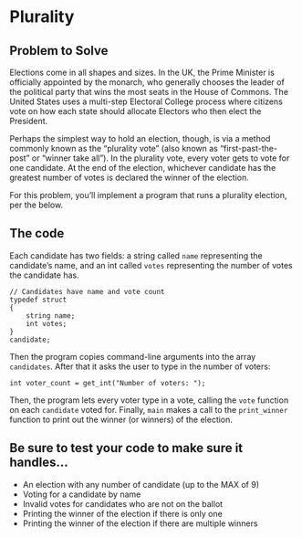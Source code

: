 # Plurality
## Problem to Solve
Elections come in all shapes and sizes. In the UK, the Prime Minister is officially appointed by the monarch, who generally chooses the leader of the political party that wins the most seats in the House of Commons. The United States uses a multi-step Electoral College process where citizens vote on how each state should allocate Electors who then elect the President.

Perhaps the simplest way to hold an election, though, is via a method commonly known as the “plurality vote” (also known as “first-past-the-post” or “winner take all”). In the plurality vote, every voter gets to vote for one candidate. At the end of the election, whichever candidate has the greatest number of votes is declared the winner of the election.

For this problem, you’ll implement a program that runs a plurality election, per the below.

## The code
Each candidate has two fields: a string called ```name``` representing the candidate’s name, and an int called ```votes``` representing the number of votes the candidate has.
```
// Candidates have name and vote count
typedef struct
{
    string name;
    int votes;
}
candidate;
```
Then the program copies command-line arguments into the array ```candidates```. After that it asks the user to type in the number of voters:
```
int voter_count = get_int("Number of voters: ");
```
Then, the program lets every voter type in a vote, calling the ```vote``` function on each ```candidate``` voted for. Finally, ```main``` makes a call to the ```print_winner``` function to print out the winner (or winners) of the election.

## Be sure to test your code to make sure it handles…

- An election with any number of candidate (up to the MAX of 9)
- Voting for a candidate by name
- Invalid votes for candidates who are not on the ballot
- Printing the winner of the election if there is only one
- Printing the winner of the election if there are multiple winners

